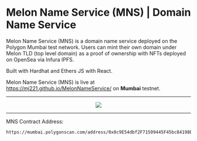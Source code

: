 # Melon Name Service (MNS) | Domain Name Service

Melon Name Service (MNS) is a domain name service deployed on the Polygon Mumbai test network. Users can mint their own domain under Melon TLD (top level domain) as a proof of ownership with NFTs deployed on OpenSea via Infura IPFS.

Built with Hardhat and Ethers JS with React.

Melon Name Service (MNS) is live at https://mj221.github.io/MelonNameService/ on <b>Mumbai</b> testnet.

<hr/>

<p align="center">
  <img src="https://user-images.githubusercontent.com/50122869/160783062-bf0d07c5-5825-4c7f-96d5-cf6860210630.gif">  
</p>

<hr/>
MNS Contract Address:

```
https://mumbai.polygonscan.com/address/0x0c9E54dbf2F71509445F45bc84198E180E54457F
```

